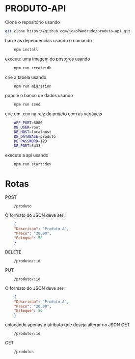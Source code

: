 # PRODUTO-API

Clone o repositório usando
```bash
git clone https://github.com/joaoPAndrade/produto-api.git
```

baixe as dependencias usando o comando 
```bash
    npm install
```

execute uma imagem do postgres usando
```bash
    npm run create:db
```

crie a tabela usando
```bash
    npm run migration
```

popule o banco de dados usando
```bash
    npm run seed
```

crie um .env na raiz do projeto com as variáveis
```bash
    APP_PORT=8000
    DB_USER=root
    DB_HOST=localhost
    DB_DATABASE=produto
    DB_PASSWORD=123
    DB_PORT=5433
```
execute a api usando
```bash
    npm run start:dev
```
###
# Rotas
POST
```
    /produto
``` 
O formato do JSON deve ser:
```JSON
    {
    "Descricao": "Produto A",
    "Preco": "20.00",
    "Estoque": 50
    }
```
DELETE
```
    /produto/:id
```
PUT
```
    /produto/:id
```
O formato do JSON deve ser:
```JSON
    {
    "Descricao": "Produto A",
    "Preco": "20.00",
    "Estoque": 50
    }
```
colocando apenas o atributo que deseja alterar no JSON
GET
```
    /produto/:id
```
GET
```
    /produtos
```
